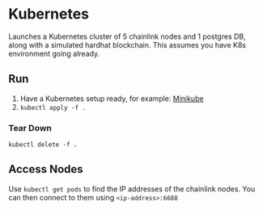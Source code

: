 # Kubernetes

Launches a Kubernetes cluster of 5 chainlink nodes and 1 postgres DB, along with a simulated hardhat blockchain.
This assumes you have K8s environment going already.

## Run

1. Have a Kubernetes setup ready, for example: [Minikube](https://minikube.sigs.k8s.io/docs/)
2. `kubectl apply -f .`

### Tear Down

`kubectl delete -f .`

## Access Nodes

Use `kubectl get pods` to find the IP addresses of the chainlink nodes. You can then connect to them using
`<ip-address>:6688`
